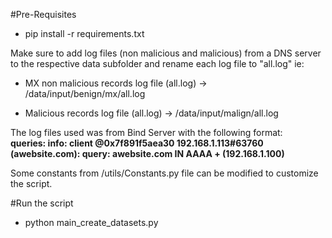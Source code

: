 #Pre-Requisites
* pip install -r requirements.txt

Make sure to add log files (non malicious and malicious) from a DNS server to the respective data subfolder and rename each log file to "all.log" ie:

* MX non malicious records log file (all.log) -> /data/input/benign/mx/all.log

* Malicious records log file (all.log) -> /data/input/malign/all.log

The log files used was from Bind Server with the following format:<br>
<b>queries: info: client @0x7f891f5aea30 192.168.1.113#63760 (awebsite.com): query: awebsite.com IN AAAA + (192.168.1.100)</b>

Some constants from /utils/Constants.py file can be modified to customize the script.

#Run the script
* python main_create_datasets.py